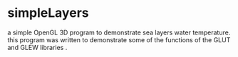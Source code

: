 # simpleLayers
a simple OpenGL 3D program to demonstrate sea layers water temperature. 
this program was written to demonstrate some of the functions of the GLUT and GLEW libraries . 
![]()

![]()
